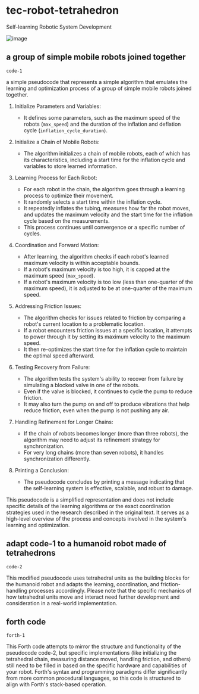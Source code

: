# tec-robot-tetrahedron

Self-learning Robotic System Development


![image](https://github.com/SteveJustin1963/tec-robot-tetrahedron/assets/58069246/9ee50d71-01a8-4294-aaec-957ccb9f61b9)



## a group of simple mobile robots joined together

`code-1`

a simple pseudocode that represents a simple algorithm that emulates the learning and optimization process of a group of simple mobile robots joined together. 

1. Initialize Parameters and Variables:
   - It defines some parameters, such as the maximum speed of the robots (`max_speed`) and the duration of the inflation and deflation cycle (`inflation_cycle_duration`).

2. Initialize a Chain of Mobile Robots:
   - The algorithm initializes a chain of mobile robots, each of which has its characteristics, including a start time for the inflation cycle and variables to store learned information.

3. Learning Process for Each Robot:
   - For each robot in the chain, the algorithm goes through a learning process to optimize their movement.
   - It randomly selects a start time within the inflation cycle.
   - It repeatedly inflates the tubing, measures how far the robot moves, and updates the maximum velocity and the start time for the inflation cycle based on the measurements.
   - This process continues until convergence or a specific number of cycles.

4. Coordination and Forward Motion:
   - After learning, the algorithm checks if each robot's learned maximum velocity is within acceptable bounds.
   - If a robot's maximum velocity is too high, it is capped at the maximum speed (`max_speed`).
   - If a robot's maximum velocity is too low (less than one-quarter of the maximum speed), it is adjusted to be at one-quarter of the maximum speed.

5. Addressing Friction Issues:
   - The algorithm checks for issues related to friction by comparing a robot's current location to a problematic location.
   - If a robot encounters friction issues at a specific location, it attempts to power through it by setting its maximum velocity to the maximum speed.
   - It then re-optimizes the start time for the inflation cycle to maintain the optimal speed afterward.

6. Testing Recovery from Failure:
   - The algorithm tests the system's ability to recover from failure by simulating a blocked valve in one of the robots.
   - Even if the valve is blocked, it continues to cycle the pump to reduce friction.
   - It may also turn the pump on and off to produce vibrations that help reduce friction, even when the pump is not pushing any air.

7. Handling Refinement for Longer Chains:
   - If the chain of robots becomes longer (more than three robots), the algorithm may need to adjust its refinement strategy for synchronization.
   - For very long chains (more than seven robots), it handles synchronization differently.

8. Printing a Conclusion:
   - The pseudocode concludes by printing a message indicating that the self-learning system is effective, scalable, and robust to damage.

This pseudocode is a simplified representation and does not include specific details of the learning algorithms or the exact coordination strategies used in the research described in the original text. It serves as a high-level overview of the process and concepts involved in the system's learning and optimization.

## adapt code-1 to a humanoid robot made of tetrahedrons 

`code-2`

This modified pseudocode uses tetrahedral units as the building blocks for the humanoid robot and adapts the learning, coordination, and friction-handling processes accordingly. 
Please note that the specific mechanics of how tetrahedral units move and interact need further development and consideration in a real-world implementation.

## forth code 
`forth-1`

This Forth code attempts to mirror the structure and functionality of the pseudocode code-2, but specific implementations (like initializing the tetrahedral chain, measuring distance moved, handling friction, and others) still need to be filled in based on the specific hardware and capabilities of your robot. Forth's syntax and programming paradigms differ significantly from more common procedural languages, so this code is structured to align with Forth's stack-based operation.



